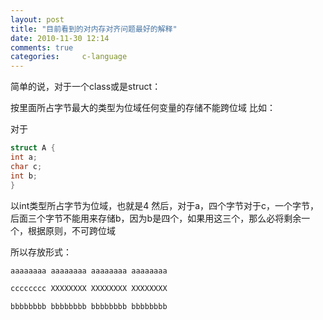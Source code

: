 ```yaml
---
layout: post
title: "目前看到的对内存对齐问题最好的解释"
date: 2010-11-30 12:14
comments: true
categories:     c-language
---
```

简单的说，对于一个class或是struct：

按里面所占字节最大的类型为位域任何变量的存储不能跨位域 比如：

<!-- more -->

对于

```c
struct A {
int a;
char c;
int b;
}
```

以int类型所占字节为位域，也就是4 然后，对于a，四个字节对于c，一个字节，后面三个字节不能用来存储b，因为b是四个，如果用这三个，那么必将剩余一个，根据原则，不可跨位域

所以存放形式：

```bash
aaaaaaaa aaaaaaaa aaaaaaaa aaaaaaaa

cccccccc XXXXXXXX XXXXXXXX XXXXXXXX

bbbbbbbb bbbbbbbb bbbbbbbb bbbbbbbb
```
